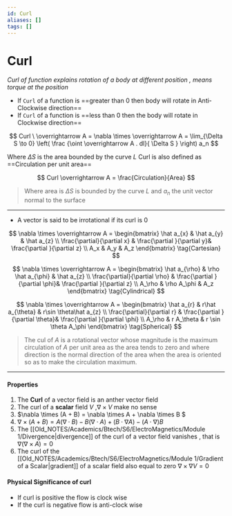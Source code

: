 ```yaml
---
id: Curl
aliases: []
tags: []
---
```


# Curl

_Curl of function explains rotation of a body at different position , means torque at the position_

- If `Curl` of a function is ==greater than 0 then body will rotate in Anti-Clockwise direction==
- If `Curl` of a function is ==less than 0 then the body will rotate in Clockwise direction==

$$
Curl \ \overrightarrow A = \nabla \times \overrightarrow A = \lim_{\Delta S \to 0}  \left( \frac {\oint \overrightarrow A . dl}{ \Delta S }  \right) a_n
$$

Where $\Delta S$ is the area bounded by the curve $L$
Curl is also defined as ==Circulation per unit area==

$$
 Curl \overrightarrow A = \frac{Circulation}{Area}
$$

> Where area is $\Delta S$ is bounded by the curve $L$ and $a_n$ the unit vector normal to the surface

---

- A vector is said to be irrotational if its curl is $0$

$$
 \nabla \times \overrightarrow A = \begin{bmatrix} \hat a_{x} & \hat a_{y} & \hat a_{z} \\ \frac{\partial}{\partial x} & \frac{\partial }{\partial y}& \frac{\partial }{\partial z} \\ A_x & A_y & A_z \end{bmatrix} \tag{Cartesian}
$$

$$
 \nabla \times \overrightarrow A = \begin{bmatrix} \hat a_{\rho} & \rho \hat a_{\phi} & \hat a_{z} \\ \frac{\partial}{\partial \rho} & \frac{\partial }{\partial \phi}& \frac{\partial }{\partial z} \\ A_\rho & \rho A_\phi & A_z \end{bmatrix} \tag{Cylindrical}
$$

$$
 \nabla \times \overrightarrow A = \begin{bmatrix} \hat a_{r} & r\hat a_{\theta} & r\sin \theta\hat a_{z} \\ \frac{\partial}{\partial r} & \frac{\partial }{\partial \theta}& \frac{\partial }{\partial \phi} \\ A_\rho & r A_\theta & r \sin \theta A_\phi \end{bmatrix} \tag{Spherical}
$$

> The cul of $A$ is a rotational vector whose magnitude is the maximum circulation of $A$ per unit area as the area tends to zero and where direction is the normal direction of the area when the area is oriented so as to make the circulation maximum.

---

#### Properties

1. The **Curl** of a vector field is an anther vector field
2. The curl of a **scalar** field $V$ ,$\nabla \times V$ make no sense
3. $\nabla \times (A + B) = \nabla \times A + \nabla \times B $
4. $\nabla \times (A + B) = A(\nabla \cdot B ) - B ( \nabla \cdot A ) + (B \cdot \nabla A ) -(A \cdot \nabla ) B$
5. The [[Old_NOTES/Academics/Btech/S6/ElectroMagnetics/Module 1/Divergence|divergence]] of the curl of a vector field vanishes , that is $\nabla(\nabla \times A) = 0$
6. The curl of the [[Old_NOTES/Academics/Btech/S6/ElectroMagnetics/Module 1/Gradient of a Scalar|gradient]] of a scalar field also equal to zero $\nabla \times \nabla V = 0$

#### Physical Significance of curl
- If curl is positive the flow is clock wise 
- If the curl is negative flow is anti-clock wise


